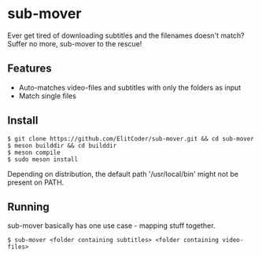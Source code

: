 # sub-mover

Ever get tired of downloading subtitles and the filenames doesn't match? Suffer no more, sub-mover to the rescue!

## Features

* Auto-matches video-files and subtitles with only the folders as input
* Match single files

## Install

```console
$ git clone https://github.com/ElitCoder/sub-mover.git && cd sub-mover
$ meson builddir && cd builddir
$ meson compile
$ sudo meson install
```

Depending on distribution, the default path '/usr/local/bin' might not be present on PATH.

## Running

sub-mover basically has one use case - mapping stuff together.
```console
$ sub-mover <folder containing subtitles> <folder containing video-files>
```
